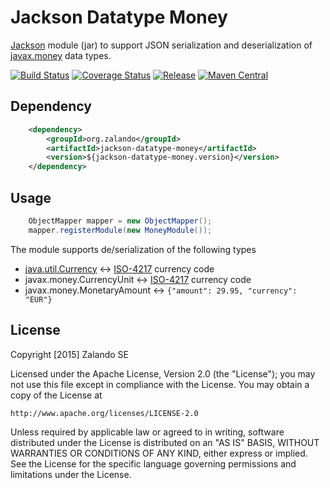# Jackson Datatype Money

[Jackson](http://jackson.codehaus.org) module (jar)
to support JSON serialization and deserialization of
[javax.money](https://github.com/JavaMoney/jsr354-api) data types.

[![Build Status](https://img.shields.io/travis/zalando/jackson-datatype-money.svg)](https://travis-ci.org/zalando/jackson-datatype-money)
[![Coverage Status](https://img.shields.io/coveralls/zalando/jackson-datatype-money.svg)](https://coveralls.io/r/zalando/jackson-datatype-money)
[![Release](https://img.shields.io/github/release/zalando/jackson-datatype-money.svg)](https://github.com/zalando/jackson-datatype-money/releases)
[![Maven Central](https://img.shields.io/maven-central/v/org.zalando/jackson-datatype-money.svg)](https://maven-badges.herokuapp.com/maven-central/org.zalando/jackson-datatype-money)

## Dependency

```xml
    <dependency>
        <groupId>org.zalando</groupId>
        <artifactId>jackson-datatype-money</artifactId>
        <version>${jackson-datatype-money.version}</version>
    </dependency>
```

## Usage

```java
    ObjectMapper mapper = new ObjectMapper();
    mapper.registerModule(new MoneyModule());
```
    
The module supports de/serialization of the following types

 - [java.util.Currency](https://docs.oracle.com/javase/8/docs/api/java/util/Currency.html) ↔ [ISO-4217](http://en.wikipedia.org/wiki/ISO_4217) currency code
 - javax.money.CurrencyUnit ↔ [ISO-4217](http://en.wikipedia.org/wiki/ISO_4217) currency code
 - javax.money.MonetaryAmount ↔ `{"amount": 29.95, "currency": "EUR"}`

## License

Copyright [2015] Zalando SE

Licensed under the Apache License, Version 2.0 (the "License");
you may not use this file except in compliance with the License.
You may obtain a copy of the License at

    http://www.apache.org/licenses/LICENSE-2.0

Unless required by applicable law or agreed to in writing, software
distributed under the License is distributed on an "AS IS" BASIS,
WITHOUT WARRANTIES OR CONDITIONS OF ANY KIND, either express or implied.
See the License for the specific language governing permissions and
limitations under the License.
